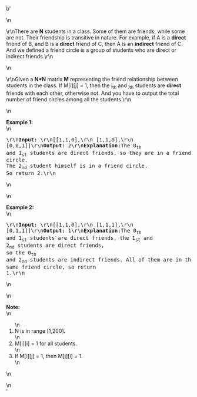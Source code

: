 b'<div class="question-description">\n<p><p>\r\nThere are <b>N</b> students in a class. Some of them are friends, while some are not. Their friendship is transitive in nature. For example, if A is a <b>direct</b> friend of B, and B is a <b>direct</b> friend of C, then A is an <b>indirect</b> friend of C. And we defined a friend circle is a group of students who are direct or indirect friends.\r\n</p>\n<p>\r\nGiven a <b>N*N</b> matrix <b>M</b> representing the friend relationship between students in the class. If M[i][j] = 1, then the i<sub>th</sub> and j<sub>th</sub> students are <b>direct</b> friends with each other, otherwise not. And you have to output the total number of friend circles among all the students.\r\n</p>\n<p><b>Example 1:</b><br/>\n<pre>\r\n<b>Input:</b> \r\n[[1,1,0],\r\n [1,1,0],\r\n [0,0,1]]\r\n<b>Output:</b> 2\r\n<b>Explanation:</b>The 0<sub>th</sub> and 1<sub>st</sub> students are direct friends, so they are in a friend circle. <br/>The 2<sub>nd</sub> student himself is in a friend circle. So return 2.\r\n</pre>\n</p>\n<p><b>Example 2:</b><br/>\n<pre>\r\n<b>Input:</b> \r\n[[1,1,0],\r\n [1,1,1],\r\n [0,1,1]]\r\n<b>Output:</b> 1\r\n<b>Explanation:</b>The 0<sub>th</sub> and 1<sub>st</sub> students are direct friends, the 1<sub>st</sub> and 2<sub>nd</sub> students are direct friends, <br/>so the 0<sub>th</sub> and 2<sub>nd</sub> students are indirect friends. All of them are in the same friend circle, so return 1.\r\n</pre>\n</p>\n<p><b>Note:</b><br/>\n<ol>\n<li>N is in range [1,200].</li>\n<li>M[i][i] = 1 for all students.</li>\n<li>If M[i][j] = 1, then M[j][i] = 1.</li>\n</ol>\n</p></p>\n</div>'